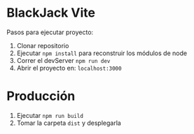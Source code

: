 # BlackJack Vite

Pasos para ejecutar proyecto:

1. Clonar repositorio
2. Ejecutar ```npm install``` para reconstruir los módulos de node
3. Correr el devServer ```npm run dev```
4. Abrir el proyecto en: ```localhost:3000```

# Producción

1. Ejecutar ```npm run build```
2. Tomar la carpeta ```dist``` y desplegarla
